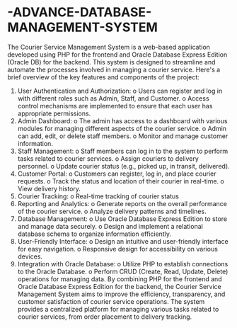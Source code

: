 # -ADVANCE-DATABASE-MANAGEMENT-SYSTEM

The Courier Service Management System is a web-based application developed using PHP for the frontend and Oracle Database Express Edition (Oracle DB) for the backend. This system is designed to streamline and automate the processes involved in managing a courier service. Here's a brief overview of the key features and components of the project:
1.	User Authentication and Authorization:
o	Users can register and log in with different roles such as Admin, Staff, and Customer.
o	Access control mechanisms are implemented to ensure that each user has appropriate permissions.
2.	Admin Dashboard:
o	The admin has access to a dashboard with various modules for managing different aspects of the courier service.
o	Admin can add, edit, or delete staff members.
o	Monitor and manage customer information.
3.	Staff Management:
o	Staff members can log in to the system to perform tasks related to courier services.
o	Assign couriers to delivery personnel.
o	Update courier status (e.g., picked up, in transit, delivered).
4.	Customer Portal:
o	Customers can register, log in, and place courier requests.
o	Track the status and location of their courier in real-time.
o	View delivery history.
5.	Courier Tracking:
o	Real-time tracking of courier status 
6.	Reporting and Analytics:
o	Generate reports on the overall performance of the courier service.
o	Analyze delivery patterns and timelines.
7.	Database Management:
o	Use Oracle Database Express Edition to store and manage data securely.
o	Design and implement a relational database schema to organize information efficiently.
8.	User-Friendly Interface:
o	Design an intuitive and user-friendly interface for easy navigation.
o	Responsive design for accessibility on various devices.
9.	Integration with Oracle Database:
o	Utilize PHP to establish connections to the Oracle Database.
o	Perform CRUD (Create, Read, Update, Delete) operations for managing data.
By combining PHP for the frontend and Oracle Database Express Edition for the backend, the Courier Service Management System aims to improve the efficiency, transparency, and customer satisfaction of courier service operations. The system provides a centralized platform for managing various tasks related to courier services, from order placement to delivery tracking.
